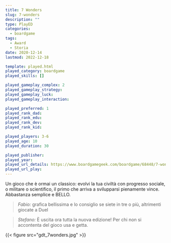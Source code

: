 ```yaml
---
title: 7 Wonders
slug: 7-wonders
description: ""
type: PlayED
categories:
  - boardgame
tags:
  - Award
  - Storia
date: 2020-12-14
lastmod: 2022-12-18

template: played.html
played_category: boardgame
played_skills: []

played_gameplay_complex: 2
played_gameplay_strategy:
played_gameplay_luck:
played_gameplay_interaction:

played_preferred: 1
played_rank_dad: 
played_rank_edu:
played_rank_dev:
played_rank_kid: 

played_players: 3-6
played_age: 10
played_duration: 30

played_publisher: 
played_year: 
played_url_details: https://www.boardgamegeek.com/boardgame/68448/7-wonders
played_url_play: 
---
```


Un gioco che è ormai un classico: evolvi la tua civiltà con progresso sociale, o militare o scientifico, il primo che arriva a svilupparsi pienamente vince.
Abbastanza semplice e BELLO.

> *Fabio:*
> grafica bellissima e lo consiglio se siete in tre o più, altrimenti giocate a Duel

> *Stefano:*
> È uscita ora tutta la nuova edizione! Per chi non si accontenta del gioco usa e getta.

{{< figure src="gdt_7wonders.jpg" >}}
